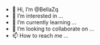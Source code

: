 - 👋 Hi, I’m @BellaZq
- 👀 I’m interested in ...
- 🌱 I’m currently learning ...
- 💞️ I’m looking to collaborate on ...
- 📫 How to reach me ...

<!---
BellaZq/BellaZq is a ✨ special ✨ repository because its `README.md` (this file) appears on your GitHub profile.
You can click the Preview link to take a look at your changes.
--->
